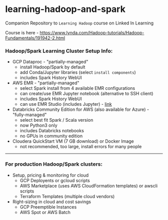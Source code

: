 # learning-hadoop-and-spark
Companion Repository to `Learning Hadoop` course on Linked In Learning

Course is here - https://www.lynda.com/Hadoop-tutorials/Hadoop-Fundamentals/191942-2.html

### Hadoop/Spark Learning Cluster Setup Info:
- GCP Dataproc - "partially-managed"
    - install Hadoop/Spark by default 
    - add Conda/Jupyter libraries (select `install components`)
    - includes Spark History WebUI
- AWS EMR - "partially-managed"
    - select Spark install from 4 available EMR configurations
    - can create/use EMR Jupyter notebook (alternative to SSH client)
    - includes Spark History WebUI
    - can use EMR Studio (includes Jupyter) - [link](https://aws.amazon.com/blogs/big-data/amazon-emr-studio-preview-a-new-notebook-first-ide-experience-with-amazon-emr/)
- Databricks Community Edition for AWS (also available for Azure) - "fully-managed"
    - select best fit Spark / Scala version
    - now Python3 only
    - includes Databricks notebooks
    - no GPUs in community edition
- Cloudera QuickStart VM (7 GB download) or Docker Image
    - not recommended, too large, install errors for many people
---

### For production Hadoop/Spark clusters:

- Setup, pricing & monitoring for cloud
    - GCP Deployents or gcloud scripts
    - AWS Marketplace (uses AWS CloudFormation templates) or awscli scripts
    - Terraform Templates (multiple cloud vendors)
- Right-sizing in cloud and cost savings
    - GCP Preemptible Instances
    - AWS Spot or AWS Batch
